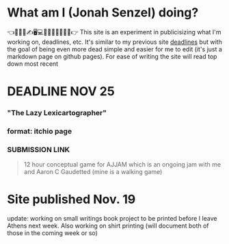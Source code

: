 # What am I (Jonah Senzel) doing? 
👈🤔💥💌✍🖥💻📖📓🏴‍☠️🚱💫😏👉
This site is an experiment in publicisizing what I'm working on, deadlines, etc. It's similar to my previous site [deadlines](https://deadlines.crd.co/) but with the goal of being even more dead simple and easier for me to edit (it's just a markdown page on github pages). For ease of writing the site will read top down most recent




# DEADLINE NOV 25 
### "The Lazy Lexicartographer"
### format: itchio page
### SUBMISSION LINK 
>12 hour conceptual game for AJJAM which is an ongoing jam with me and Aaron C Gaudetted (mine is a walking game)

# Site published Nov. 19 

update: working on small writings book project to be printed before I leave Athens next week. Also working on shirt printing (will document both of those in the coming week or so)





